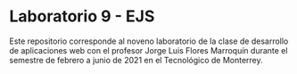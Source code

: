 # Laboratorio 9 - EJS
Este repositorio corresponde al noveno laboratorio de la clase de desarrollo de aplicaciones web con el profesor Jorge Luis Flores Marroquín durante el semestre de febrero a junio de 2021 en el Tecnológico de Monterrey.
